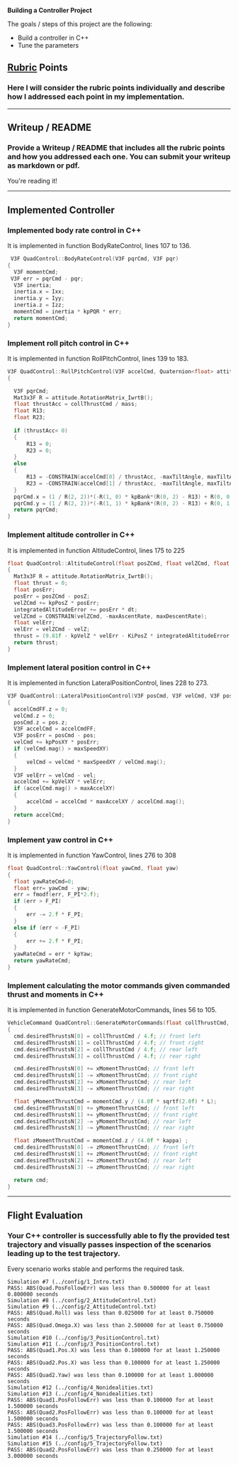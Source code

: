 **Building a Controller Project**

The goals / steps of this project are the following:

* Build a controller in C++
* Tune the parameters 

## [Rubric](https://review.udacity.com/#!/rubrics/1643/view) Points
### Here I will consider the rubric points individually and describe how I addressed each point in my implementation.  

---
## Writeup / README


### Provide a Writeup / README that includes all the rubric points and how you addressed each one. You can submit your writeup as markdown or pdf.  

You're reading it!

---

## Implemented Controller

### Implemented body rate control in C++

It is implemented in function BodyRateControl, lines 107 to 136.

```cpp
 V3F QuadControl::BodyRateControl(V3F pqrCmd, V3F pqr)
{
  V3F momentCmd;
 V3F err = pqrCmd - pqr;
  V3F inertia;
  inertia.x = Ixx;
  inertia.y = Iyy;
  inertia.z = Izz;
  momentCmd = inertia * kpPQR * err;
  return momentCmd;
}
```



### Implement roll pitch control in C++
It is implemented in function RollPitchControl, lines 139 to 183.

```cpp
V3F QuadControl::RollPitchControl(V3F accelCmd, Quaternion<float> attitude, float collThrustCmd)
{

  V3F pqrCmd;
  Mat3x3F R = attitude.RotationMatrix_IwrtB();
  float thrustAcc = collThrustCmd / mass;
  float R13;
  float R23;
 
  if (thrustAcc< 0)
  {
	  R13 = 0;
	  R23 = 0;
  }
  else
  {
	  R13 = -CONSTRAIN(accelCmd[0] / thrustAcc, -maxTiltAngle, maxTiltAngle);
	  R23 = -CONSTRAIN(accelCmd[1] / thrustAcc, -maxTiltAngle, maxTiltAngle);
  }
  pqrCmd.x = (1 / R(2, 2))*(-R(1, 0) * kpBank*(R(0, 2) - R13) + R(0, 0) * kpBank*(R(1, 2) - R23));
  pqrCmd.y = (1 / R(2, 2))*(-R(1, 1) * kpBank*(R(0, 2) - R13) + R(0, 1) * kpBank*(R(1, 2) - R23));
  return pqrCmd;
}

```

### Implement altitude controller in C++
It is implemented in function AltitudeControl, lines 175 to 225


```cpp
float QuadControl::AltitudeControl(float posZCmd, float velZCmd, float posZ, float velZ, Quaternion<float> attitude, float accelZCmd, float dt)
{
  Mat3x3F R = attitude.RotationMatrix_IwrtB();
  float thrust = 0;
  float posErr;
  posErr = posZCmd - posZ;
  velZCmd += kpPosZ * posErr;
  integratedAltitudeError += posErr * dt;
  velZCmd = CONSTRAIN(velZCmd, -maxAscentRate, maxDescentRate);
  float velErr;
  velErr = velZCmd - velZ;
  thrust = (9.81f - kpVelZ * velErr - KiPosZ * integratedAltitudeError - accelZCmd ) / R(2, 2) * mass;
  return thrust;
}
```

### Implement lateral position control in C++
It is implemented in function LateralPositionControl, lines 228 to 273.

```cpp
V3F QuadControl::LateralPositionControl(V3F posCmd, V3F velCmd, V3F pos, V3F vel, V3F accelCmdFF)
{
  accelCmdFF.z = 0;
  velCmd.z = 0;
  posCmd.z = pos.z;
  V3F accelCmd = accelCmdFF;
  V3F posErr = posCmd - pos;
  velCmd += kpPosXY * posErr;
  if (velCmd.mag() > maxSpeedXY)
  {
	  velCmd = velCmd * maxSpeedXY / velCmd.mag();
  }
  V3F velErr = velCmd - vel;
  accelCmd += kpVelXY * velErr;
  if (accelCmd.mag() > maxAccelXY)
  {
	  accelCmd = accelCmd * maxAccelXY / accelCmd.mag();
  }
  return accelCmd;
}
```

### Implement yaw control in C++
It is implemented in function YawControl, lines 276 to 308

```cpp
float QuadControl::YawControl(float yawCmd, float yaw)
{
  float yawRateCmd=0;
  float err= yawCmd - yaw;
  err = fmodf(err, F_PI*2.f);
  if (err > F_PI)
  {
	  err -= 2.f * F_PI;
  }
  else if (err < -F_PI)
  {
	  err += 2.f * F_PI;
  }
  yawRateCmd = err * kpYaw;
  return yawRateCmd;
}
``` 
### Implement calculating the motor commands given commanded thrust and moments in C++
It is implemented in function GenerateMotorCommands, lines 56 to 105.

```cpp
VehicleCommand QuadControl::GenerateMotorCommands(float collThrustCmd, V3F momentCmd)
{
  cmd.desiredThrustsN[0] = collThrustCmd / 4.f; // front left
  cmd.desiredThrustsN[1] = collThrustCmd / 4.f; // front right
  cmd.desiredThrustsN[2] = collThrustCmd / 4.f; // rear left
  cmd.desiredThrustsN[3] = collThrustCmd / 4.f; // rear right

  cmd.desiredThrustsN[0] += xMomentThrustCmd; // front left
  cmd.desiredThrustsN[1] -= xMomentThrustCmd; // front right
  cmd.desiredThrustsN[2] += xMomentThrustCmd; // rear left
  cmd.desiredThrustsN[3] -= xMomentThrustCmd; // rear right

  float yMomentThrustCmd = momentCmd.y / (4.0f * sqrtf(2.0f) * L);  
  cmd.desiredThrustsN[0] += yMomentThrustCmd; // front left
  cmd.desiredThrustsN[1] += yMomentThrustCmd; // front right
  cmd.desiredThrustsN[2] -= yMomentThrustCmd; // rear left
  cmd.desiredThrustsN[3] -= yMomentThrustCmd; // rear right

  float zMomentThrustCmd = momentCmd.z / (4.0f * kappa) ; 
  cmd.desiredThrustsN[0] -= zMomentThrustCmd; // front left
  cmd.desiredThrustsN[1] += zMomentThrustCmd; // front right
  cmd.desiredThrustsN[2] += zMomentThrustCmd; // rear left
  cmd.desiredThrustsN[3] -= zMomentThrustCmd; // rear right

  return cmd;
}

```

---
## Flight Evaluation
### Your C++ controller is successfully able to fly the provided test trajectory and visually passes inspection of the scenarios leading up to the test trajectory.
Every scenario works stable and performs the required task.

```
Simulation #7 (../config/1_Intro.txt)
PASS: ABS(Quad.PosFollowErr) was less than 0.500000 for at least 0.800000 seconds
Simulation #8 (../config/2_AttitudeControl.txt)
Simulation #9 (../config/2_AttitudeControl.txt)
PASS: ABS(Quad.Roll) was less than 0.025000 for at least 0.750000 seconds
PASS: ABS(Quad.Omega.X) was less than 2.500000 for at least 0.750000 seconds
Simulation #10 (../config/3_PositionControl.txt)
Simulation #11 (../config/3_PositionControl.txt)
PASS: ABS(Quad1.Pos.X) was less than 0.100000 for at least 1.250000 seconds
PASS: ABS(Quad2.Pos.X) was less than 0.100000 for at least 1.250000 seconds
PASS: ABS(Quad2.Yaw) was less than 0.100000 for at least 1.000000 seconds
Simulation #12 (../config/4_Nonidealities.txt)
Simulation #13 (../config/4_Nonidealities.txt)
PASS: ABS(Quad1.PosFollowErr) was less than 0.100000 for at least 1.500000 seconds
PASS: ABS(Quad2.PosFollowErr) was less than 0.100000 for at least 1.500000 seconds
PASS: ABS(Quad3.PosFollowErr) was less than 0.100000 for at least 1.500000 seconds
Simulation #14 (../config/5_TrajectoryFollow.txt)
Simulation #15 (../config/5_TrajectoryFollow.txt)
PASS: ABS(Quad2.PosFollowErr) was less than 0.250000 for at least 3.000000 seconds

```


